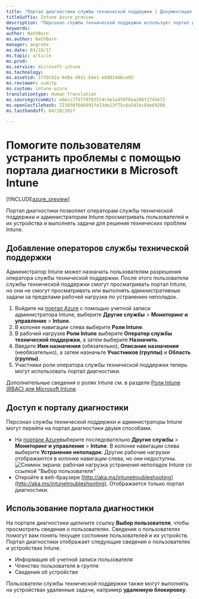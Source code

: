 ```yaml
---
title: "Портал диагностики службы технической поддержки | Документация Майкрософт"
titleSuffix: Intune Azure preview
description: "Персонал службы технической поддержки использует портал диагностики для устранения технических проблем пользователей"
keywords: 
author: NathBarn
ms.author: NathBarn
manager: angrobe
ms.date: 03/18/17
ms.topic: article
ms.prod: 
ms.service: microsoft-intune
ms.technology: 
ms.assetid: 1f39c02a-8d8a-4911-b4e1-e8d014dbce95
ms.reviewer: sumitp
ms.custom: intune-azure
translationtype: Human Translation
ms.sourcegitcommit: e0ecc775f70703574c4e1adf0f0aa204f2745b72
ms.openlocfilehash: 723830f686991fe13de13f75c6a5d1bc84e6920b
ms.lasthandoff: 04/20/2017

---
```

# <a name="help-users-with-the-troubleshooting-portal-in-microsoft-intune"></a>Помогите пользователям устранить проблемы с помощью портала диагностики в Microsoft Intune

[!INCLUDE[azure_preview](../includes/azure_preview.md)]

Портал диагностики позволяет операторам службы технической поддержки и администраторам Intune просматривать пользователей и их устройства и выполнять задачи для решения технических проблем Intune.

## <a name="add-help-desk-operators"></a>Добавление операторов службы технической поддержки
Администратор Intune может назначать пользователям разрешения оператора службы технической поддержки. После этого пользователи службы технической поддержки смогут просматривать портал Intune, но они не смогут просматривать или выполнять административные задачи за пределами рабочей нагрузки по устранению неполадок.

1. Войдите на [портал Azure](https:portal.azure.com) с помощью учетной записи администратора Intune, выберите **Другие службы** > **Мониторинг и управление** > **Intune**.
2. В колонке навигации слева выберите **Роли Intune**.
3. В рабочей нагрузке **Роли Intune** выберите **Оператор службы технической поддержки**, а затем выберите **Назначить**.
4. Введите **Имя назначения** (обязательно), **Описание назначения** (необязательно), а затем назначьте **Участников (группы)** и **Область (группы)**.
5. Участники роли оператора службы технической поддержки теперь могут использовать портал диагностики.

Дополнительные сведения о ролях Intune см. в разделе [Роли Intune (RBAC) для Microsoft Intune](https://docs.microsoft.com/intune-azure/access-control/role-based-access-control).

## <a name="access-the-troubleshooting-portal"></a>Доступ к порталу диагностики

Персонал службы технической поддержки и администраторы Intune могут перейти на портал диагностики двумя способами.
- На [портале Azure](https:portal.azure.com)выберите последовательно **Другие службы** > **Мониторинг и управление** > **Intune**. В колонке навигации слева выберите **Устранение неполадок**. Другие рабочие нагрузки отображаются в колонке навигации слева, но они недоступны.
![Снимок экрана: рабочая нагрузка устранения неполадок Intune со ссылкой "Выбор пользователя"](media/help-desk-user.png)
- Откройте в веб-браузере [http://aka.ms/intunetroubleshooting](http://aka.ms/intunetroubleshooting). Отображается только портал диагностики.

## <a name="use-the-troubleshooting-portal"></a>Использование портала диагностики

На портале диагностики щелкните ссылку **Выбор пользователя**, чтобы просмотреть сведения о пользователях. Сведения о пользователях помогут вам понять текущее состояние пользователей и их устройств. Портал диагностики отображает следующие сведения о пользователях и устройствах Intune.
- Информация об учетной записи пользователя
- Членство пользователя в группе
- Сведения об устройстве

Пользователи службы технической поддержки также могут выполнять на устройствах удаленные задачи, например **удаленную блокировку**.

